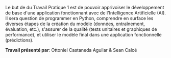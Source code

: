 Le but de du Travail Pratique 1 est de pouvoir apprivoiser le développement de base d'une application
fonctionnant avec de l'Intelligence Artificielle (AI). Il sera question de programmer en Python,
comprendre en surface les diverses étapes de la création du modèle (données, entraînement, évaluation,
etc.), s'assurer de la qualité (tests unitaires et graphiques de performance), et utiliser le
modèle final dans une application fonctionnelle (prédictions).

**Travail présenté par**: Ottoniel Castaneda Aguilar & Sean Calcé
